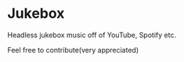 # Jukebox
Headless jukebox music off of YouTube, Spotify etc.

Feel free to contribute(very appreciated)
